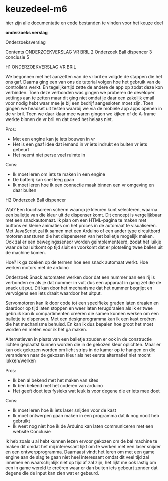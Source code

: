 # keuzedeel-m6
hier zijn alle documentatie en code bestanden te vinden voor het keuze deel

**onderzoeks verslag**

Onderzoeksverslag


Contents
ONDERZOEKVERSLAG VR BRIL	2
Onderzoek Ball dispencer	3
conclusie	5

















H1
ONDERZOEKVERSLAG VR BRIL

We begonnen met het aanzetten van de vr bril en volgde de stappen die het ons gaf. Daarna ging een van ons de tutorial volgen hoe het gebruik van de controllers werkt. En tegelijkertijd zette de andere de app op zodat deze kon verbinden. Toen deze verbonden was gingen we proberen de developer settings aan te zetten maar dit ging niet omdat je daar een zakelijk email voor nodig hebt waar mee je bij een bedrijf aangesloten moet zijn. Toen gingen we headset uit testen waarbij we via de mobiele app apps openen in de vr bril. Toen we daar klaar mee waren gingen we kijken of de A-frame werkte binnen de vr bril en dat deed het helaas niet.

Pros:
-	Met een engine kan je iets bouwen in vr
-	Het is een gaaf idee dat iemand in vr iets indrukt en buiten vr iets gebeurt
-	Het neemt niet perse veel ruimte in

Cons:
-	Ik moet leren om iets te maken in een engine
-	De batterij kan snel leeg gaan
-	Ik moet leren hoe ik een connectie maak binnen een vr omgeving en daar buiten




H2
Onderzoek Ball dispencer

Wat?
Een touchscreen scherm waarop je kleuren kunt selecteren, waarna een balletje van die kleur uit de dispenser komt. Dit concept is vergelijkbaar met een snackautomaat. Ik plan om een HTML-pagina te maken met buttons en kleine animaties om het proces in de automaat te visualiseren. Met JavaScript zal ik samen met een Arduino of een ander type circuitbord motoren aansturen die het dispenseren van het balletje mogelijk maken. Ook zal er een bewegingssensor worden geïmplementeerd, zodat het luikje waar de bal uitkomt op tijd sluit en voorkomt dat er plotseling twee ballen uit de machine komen.



Hoe?
Ik ga zoeken op de termen hoe een snack automaat werkt.
Hoe werken motors met de arduino


Onderzoek
Snack automaten werken door dat een nummer aan een rij is verbonden en als je dat nummer in vult dus een apparaat in gang zet die de snack uit put. Dit kan door het mechanisme dat het nummer begrijpt en vervolgens een iets draait waardoor het uitput.

Servomotoren kan ik door code tot een specifieke graden laten draaien en daardoor op tijd laten stoppen en weer laten terugdraaien als ik er twee gebruik kan ik compartimenten creëren die samen kunnen werken om een balletje te dispensen.
Met een designprogramma kan ik een kast creëren die het mechanisme behuisd. En kan ik dus bepalen hoe groot het moet worden en meten voor ik het ga maken.

Alternatieven
in plaats van een balletje zouden er ook in de constructie lichten geplaatst kunnen worden die in de gekozen kleur oplichten.
Maar er kan ook gekozen worden om licht strips in de kamer op te hangen en die veranderen naar de gekozen kleur als het eerste alternatief niet mocht lukken/werken


Pros:
-	Ik ben al bekend met het maken van sites
-	Ik ben bekend met het coderen van arduino
-	Het geeft doet iets fysieks wat leuk is voor degene die er iets mee doet

Cons:
-	Ik moet leren hoe ik iets laser snijden voor de kast
-	Ik moet ontwerpen gaan maken in een programma dat ik nog nooit heb gebruikt
-	Ik weet nog niet hoe ik de Arduino kan laten communiceren met een website
Conclusie

Ik heb zoals u al hebt kunnen lezen ervoor gekozen om de bal machine te maken dit omdat het mij interessant lijkt om te werken met een laser snijder en een ontwerpprogramma. Daarnaast vindt het leren om met een game engine aan de slag te gaan niet heel interessant omdat dit veel tijd zal innemen en waarschijnlijk niet op tijd af zal zijn, het lijkt me ook lastig om een in game wereld te creëren waar er dan buiten iets gebeurt zonder dat degene die de input kan zien wat er gebeurd.

